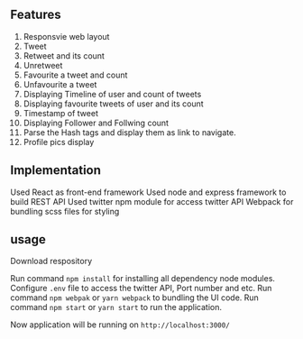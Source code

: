 ## Features

1.  Responsvie web layout 
2.  Tweet
3.  Retweet and its count
4.  Unretweet
5.  Favourite a tweet and count
6.  Unfavourite a tweet
7.  Displaying Timeline of user and count of tweets
8.  Displaying favourite tweets of user and its count
9.  Timestamp of tweet
10. Displaying Follower and Follwing count
11. Parse the Hash tags and display them as link to navigate.
12. Profile pics display

## Implementation

Used React as front-end framework
Used node and express framework to build REST API
Used twitter npm module for access twitter API
Webpack for bundling
scss files for styling

## usage

Download respository 

Run command  `npm install` for installing all dependency node modules.
Configure `.env` file to access the twitter API, Port number and etc.
Run command  `npm webpak` or `yarn webpack` to bundling the UI code.
Run command  `npm start` or `yarn start` to run the application.

Now application will be running on `http://localhost:3000/` 





